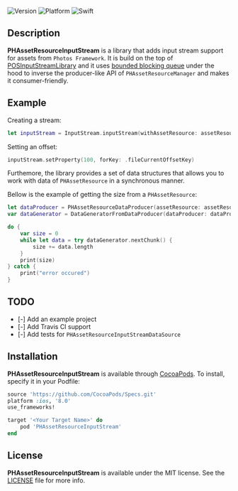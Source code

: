 ![Version](https://img.shields.io/cocoapods/v/PHAssetResourceInputStream.svg?style=flat)
![Platform](https://img.shields.io/cocoapods/p/PHAssetResourceInputStream.svg?style=flat)
![Swift](https://img.shields.io/badge/%20in-swift%203.0-orange.svg)


## Description

**PHAssetResourceInputStream** is a library that adds input stream support for assets from `Photos Framework`. It is build on the top of [POSInputStreamLibrary](https://github.com/pavelosipov/POSInputStreamLibrary) and it uses [bounded blocking queue](https://en.wikipedia.org/wiki/Producer–consumer_problem) under the hood to inverse the producer-like API of `PHAssetResourceManager` and makes it consumer-friendly.

## Example

Creating a stream:

```swift
let inputStream = InputStream.inputStream(withAssetResource: assetResource)
```

Setting an offset:

```swift
inputStream.setProperty(100, forKey: .fileCurrentOffsetKey)
```

Furthemore, the library provides a set of data structures that allows you to work with data of `PHAssetResource` in a synchronous manner.

Bellow is the example of getting the size from a `PHAssetResource`:

```swift
let dataProducer = PHAssetResourceDataProducer(assetResource: assetResource)
var dataGenerator = DataGeneratorFromDataProducer(dataProducer: dataProducer)

do {
    var size = 0
    while let data = try dataGenerator.nextChunk() {
        size += data.length
    }
    print(size)
} catch {
    print("error occured")
}
```

## TODO
- [-] Add an example project
- [-] Add Travis CI support
- [-] Add tests for `PHAssetResourceInputStreamDataSource`

## Installation

**PHAssetResourceInputStream** is available through [CocoaPods](http://cocoapods.org). To install, specify it in your Podfile:

```ruby
source 'https://github.com/CocoaPods/Specs.git'
platform :ios, '8.0'
use_frameworks!

target '<Your Target Name>' do
    pod 'PHAssetResourceInputStream'
end
```

## License

**PHAssetResourceInputStream** is available under the MIT license. See the [LICENSE](https://github.com/fromcelticpark/PHAssetResourceInputStream/blob/master/LICENSE.md) file for more info.